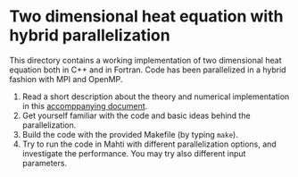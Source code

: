 # Two dimensional heat equation with hybrid parallelization

This directory contains a working implementation of two dimensional
heat equation both in C++ and in Fortran. Code has been parallelized in a hybrid
fashion with MPI and OpenMP.

1. Read a short description about the theory and numerical implementation in this
   [accomppanying document](code-description.md).
2. Get yourself familiar with the code and basic ideas behind the parallelization.
3. Build the code with the provided Makefile (by typing `make`).
4. Try to run the code in Mahti with different parallelization options, and investigate the 
   performance. You may try also different input parameters.

